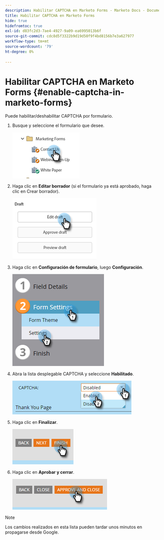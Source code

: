 ```yaml
---
description: Habilitar CAPTCHA en Marketo Forms - Marketo Docs - Documentación del producto
title: Habilitar CAPTCHA en Marketo Forms
hide: true
hidefromtoc: true
exl-id: d83fc2d3-7ae4-4927-9a09-ea6995013b6f
source-git-commit: cdc8d5f3322b9d19d50f9f4bd8156b7e3a627977
workflow-type: tm+mt
source-wordcount: '79'
ht-degree: 0%

---
```


# Habilitar CAPTCHA en Marketo Forms {#enable-captcha-in-marketo-forms}

Puede habilitar/deshabilitar CAPTCHA por formulario.

1. Busque y seleccione el formulario que desee.

   ![](assets/enable-captcha-in-marketo-forms-1.png)

1. Haga clic en **Editar borrador** (si el formulario ya está aprobado, haga clic en Crear borrador).

   ![](assets/enable-captcha-in-marketo-forms-2.png)

1. Haga clic en **Configuración de formulario**, luego **Configuración**.

   ![](assets/enable-captcha-in-marketo-forms-3.png)

1. Abra la lista desplegable CAPTCHA y seleccione **Habilitado**.

   ![](assets/enable-captcha-in-marketo-forms-4.png)

1. Haga clic en **Finalizar**.

   ![](assets/enable-captcha-in-marketo-forms-5.png)

1. Haga clic en **Aprobar y cerrar**.

   ![](assets/enable-captcha-in-marketo-forms-6.png)

>[!NOTE]
>
>Los cambios realizados en esta lista pueden tardar unos minutos en propagarse desde Google.
